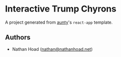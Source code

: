 # Interactive Trump Chyrons

A project generated from [aunty](https://github.com/abcnews/aunty)'s `react-app` template.

## Authors

- Nathan Hoad ([nathan@nathanhoad.net](mailto:nathan@nathanhoad.net))
